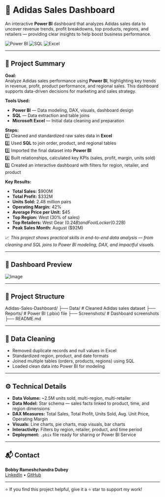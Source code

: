 # 👟 Adidas Sales Dashboard

An interactive **Power BI** dashboard that analyzes Adidas sales data to uncover revenue trends, profit breakdowns, top products, regions, and retailers — providing clear insights to help boost business performance.

![Power BI](https://img.shields.io/badge/Power%20BI-FAAA00?logo=powerbi&logoColor=white&style=flat-square)
![SQL](https://img.shields.io/badge/SQL-4479A1?logo=postgresql&logoColor=white&style=flat-square)
![Excel](https://img.shields.io/badge/Excel-217346?logo=microsoft-excel&logoColor=white&style=flat-square)

---

## 📌 Project Summary

**Goal:**  
Analyze Adidas sales performance using **Power BI**, highlighting key trends in revenue, profit, product performance, and regional sales. This dashboard supports data-driven decisions for marketing and sales strategy.

**Tools Used:**  
- **Power BI** — Data modeling, DAX, visuals, dashboard design  
- **SQL** — Data extraction and table joins  
- **Microsoft Excel** — Initial data cleaning and preparation

**Steps:**  
1️⃣ Cleaned and standardized raw sales data in **Excel**  
2️⃣ Used **SQL** to join order, product, and regional tables  
3️⃣ Imported the final dataset into **Power BI**  
4️⃣ Built relationships, calculated key KPIs (sales, profit, margin, units sold)  
5️⃣ Created an interactive dashboard with filters for region, retailer, and product

**Key Results:**  
- **Total Sales:** $900M
- **Total Profit:** $332M
- **Units Sold:** 2.48 million pairs
- **Operating Margin:** 42%
- **Average Price per Unit:** $45
- **Top Region:** West (30% of sales)
- **Top Retailers:** West Gear ($0.24B) and Foot Locker ($0.22B)
- **Peak Sales Month:** August ($92M)

📈 *This project shows practical skills in end-to-end data analysis — from cleaning and SQL joins to Power BI modeling, DAX, and impactful visuals.*

---

## 📸 Dashboard Preview

![Image](https://github.com/user-attachments/assets/304b8625-8df8-4e6e-a9f7-d1b7404e3313)

---

## 📁 Project Structure
Adidas-Sales-Dashboard/
├── Data/ # Cleaned Adidas sales dataset
├── Reports/ # Power BI (.pbix) file
├── Screenshots/ # Dashboard screenshots
├── README.md


---

## 🧹 Data Cleaning

- Removed duplicate records and null values in Excel
- Standardized region, product, and date formats
- Joined multiple tables (orders, products, regions) using SQL
- Loaded clean data into Power BI for modeling

---

## ⚙️ Technical Details

- **Data Volume:** ~2.5M units sold, multi-region, multi-retailer
- **Data Model:** Star schema — sales facts linked to product, time, and region dimensions
- **DAX Measures:** Total Sales, Total Profit, Units Sold, Avg. Unit Price, Operating Margin
- **Visuals:** Line charts, pie charts, map visuals, bar charts
- **Interactivity:** Filters by region, retailer, product, and time period
- **Deployment:** `.pbix` file ready for sharing or Power BI Service

---

## 📬 Contact

**Bobby Rameshchandra Dubey**  
[LinkedIn](https://www.linkedin.com/in/bobbydubey) • [GitHub](https://github.com/Bobby95453)

---

⭐ If you find this project helpful, give it a ⭐ star to support my work!

